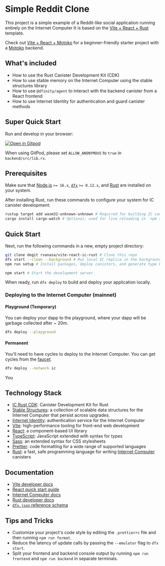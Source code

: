 # Simple Reddit Clone

This project is a simple example of a Reddit-like social application running entirely on the Internet Computer
It is based on the [Vite + React + Rust](https://github.com/rvanasa/vite-react-ic-rust) template.

Check out [Vite + React + Motoko](https://github.com/rvanasa/vite-react-motoko) for a beginner-friendly starter project with a [Motoko](https://internetcomputer.org/docs/current/motoko/main/motoko) backend.

## What's included

- How to use the Rust Canister Development Kit (CDK)
- How to use stable memory on the Internet Computer using the stable structures library
- How to use `@dfinity/agent` to interact with the backend canister from a React frontend
- How to use Internet Identity for authentication and guard canister methods

## Super Quick Start

Run and develop in your browser:

[![Open in Gitpod](https://gitpod.io/button/open-in-gitpod.svg)](https://gitpod.io/#https://github.com/domwoe/simple-reddit-clone)

When using GitPod, please set `ALLOW_ANONYMOUS` to `true` in `backend/src/lib.rs`.

## Prerequisites

Make sure that [Node.js](https://nodejs.org/en/) `>= 16.x`, [`dfx`](https://internetcomputer.org/docs/current/developer-docs/build/install-upgrade-remove) `>= 0.12.x`, and [Rust](https://www.rust-lang.org/tools/install) are installed on your system.

After installing Rust, run these commands to configure your system for IC canister development:

```sh
rustup target add wasm32-unknown-unknown # Required for building IC canisters
cargo install cargo-watch # Optional; used for live reloading in `npm start`
```

## Quick Start

Next, run the following commands in a new, empty project directory:

```sh
git clone degit rvanasa/vite-react-ic-rust # Clone this repo
dfx start --clean --background # Run local IC replica in the background
npm run setup # Install packages, deploy canisters, and generate type bindings

npm start # Start the development server
```

When ready, run `dfx deploy` to build and deploy your application locally.

### Deploying to the Internet Computer (mainnet)

#### Playground (Temporary)

You can deploy your dapp to the playground, where your dapp will be garbage collected after ~ 20m.

```sh
dfx deploy --playground
```

#### Permanent

You'll need to have cycles to deploy to the Internet Computer. You can get cycles from the [faucet](https://faucet.dfinity.org/).

```sh
dfx deploy --network ic
```

You


## Technology Stack


- [IC Rust CDK](https://docs.rs/ic-cdk/latest/ic_cdk/): Canister Development Kit for Rust
- [Stable Structures](https://docs.rs/ic-stable-structures/latest/ic_stable_structures/): a collection of scalable data structures for the Internet Computer that persist across upgrades.
- [Internet Identity](https://internetcomputer.org/docs/current/developer-docs/integrations/internet-identity/overview): authentication service for the Internet Computer
- [Vite](https://vitejs.dev/): high-performance tooling for front-end web development
- [React](https://reactjs.org/): a component-based UI library
- [TypeScript](https://www.typescriptlang.org/): JavaScript extended with syntax for types
- [Sass](https://sass-lang.com/): an extended syntax for CSS stylesheets
- [Prettier](https://prettier.io/): code formatting for a wide range of supported languages
- [Rust](https://www.rust-lang.org/): a fast, safe programming language for writing [Internet Computer](https://internetcomputer.org/) canisters


## Documentation

- [Vite developer docs](https://vitejs.dev/guide/)
- [React quick start guide](https://beta.reactjs.org/learn)
- [Internet Computer docs](https://internetcomputer.org/docs/current/developer-docs/ic-overview)
- [Rust developer docs](https://rustc-dev-guide.rust-lang.org/)
- [`dfx.json` reference schema](https://internetcomputer.org/docs/current/references/dfx-json-reference/)

## Tips and Tricks

- Customize your project's code style by editing the `.prettierrc` file and then running `npm run format`.
- Reduce the latency of update calls by passing the `--emulator` flag to `dfx start`.
- Split your frontend and backend console output by running `npm run frontend` and `npm run backend` in separate terminals.



